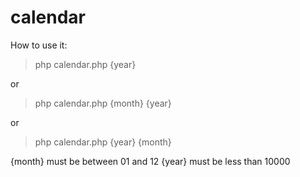 # calendar

How to use it:

> php calendar.php {year}
 
or

> php calendar.php {month} {year}

or

> php calendar.php {year} {month}

{month} must be between 01 and 12
{year} must be less than 10000 
